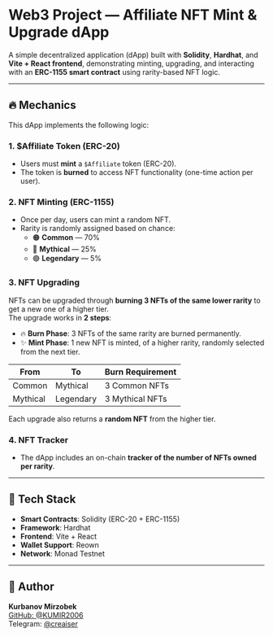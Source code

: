 # Web3 Project — Affiliate NFT Mint & Upgrade dApp

A simple decentralized application (dApp) built with **Solidity**, **Hardhat**, and **Vite + React frontend**, demonstrating minting, upgrading, and interacting with an **ERC-1155 smart contract** using rarity-based NFT logic.

---

## 🔥 Mechanics

This dApp implements the following logic:

### 1. $Affiliate Token (ERC-20)

- Users must **mint** a `$Affiliate` token (ERC-20).
- The token is **burned** to access NFT functionality (one-time action per user).

### 2. NFT Minting (ERC-1155)

- Once per day, users can mint a random NFT.
- Rarity is randomly assigned based on chance:
  - 🟠 **Common** — 70%
  - 🔵 **Mythical** — 25%
  - 🟣 **Legendary** — 5%

### 3. NFT Upgrading

NFTs can be upgraded through **burning 3 NFTs of the same lower rarity** to get a new one of a higher tier.  
The upgrade works in **2 steps**:

- 🔥 **Burn Phase**: 3 NFTs of the same rarity are burned permanently.
- ✨ **Mint Phase**: 1 new NFT is minted, of a higher rarity, randomly selected from the next tier.

| From     | To        | Burn Requirement |
| -------- | --------- | ---------------- |
| Common   | Mythical  | 3 Common NFTs    |
| Mythical | Legendary | 3 Mythical NFTs  |

Each upgrade also returns a **random NFT** from the higher tier.

### 4. NFT Tracker

- The dApp includes an on-chain **tracker of the number of NFTs owned per rarity**.

---

## 🔧 Tech Stack

- **Smart Contracts**: Solidity (ERC-20 + ERC-1155)
- **Framework**: Hardhat
- **Frontend**: Vite + React
- **Wallet Support**: Reown
- **Network**: Monad Testnet

---

## 👤 Author

**Kurbanov Mirzobek**  
[GitHub: @KUMIR2006](https://github.com/KUMIR2006)  
Telegram: [@creaiser](https://t.me/creaiser)
